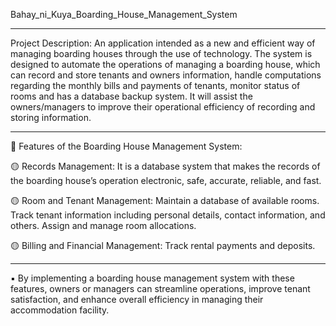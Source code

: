Bahay_ni_Kuya_Boarding_House_Management_System

----------------------------------------------

Project Description: An application intended as a new and efficient way of managing boarding houses through the use of technology. The system is designed to automate the operations of managing a boarding house, which can record and store tenants and owners information, handle computations regarding the monthly bills and payments of tenants, monitor status of rooms and has a database backup system. It will assist the owners/managers to improve their operational efficiency of recording and storing information.

-----------------------------------------------

📒 Features of the Boarding House Management System:

🟡 Records Management: It is a database system that makes the records of the boarding house’s operation electronic, safe, accurate, reliable, and fast.

🟡 Room and Tenant Management: Maintain a database of available rooms. Track tenant information including personal details, contact information, and others. Assign and manage room allocations.

🟡 Billing and Financial Management: Track rental payments and deposits.

----------------------------------------------

▪️ By implementing a boarding house management system with these features, owners or managers can streamline operations, improve tenant satisfaction, and enhance overall efficiency in managing their accommodation facility.
